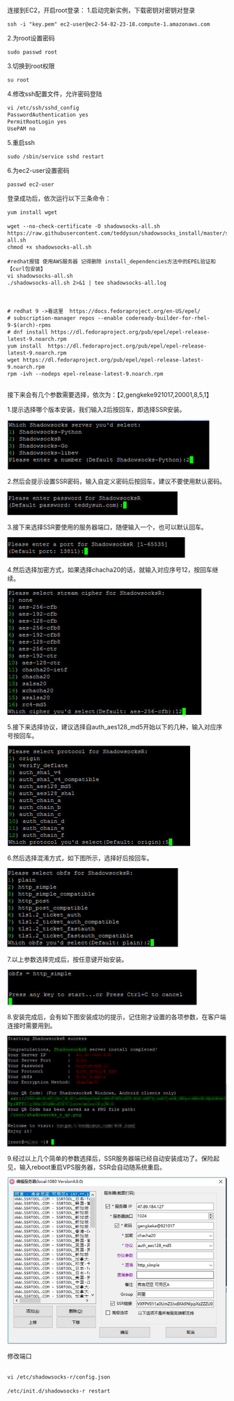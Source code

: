 连接到EC2，开启root登录：
1.启动完新实例，下载密钥对密钥对登录
```shell
ssh -i "key.pem" ec2-user@ec2-54-82-23-18.compute-1.amazonaws.com
```
2.为root设置密码
```shell
sudo passwd root
```
3.切换到root权限
```shell
su root
```
4.修改ssh配置文件，允许密码登陆
```shell
vi /etc/ssh/sshd_config
PasswordAuthentication yes
PermitRootLogin yes
UsePAM no
```
5.重启ssh
```shell
sudo /sbin/service sshd restart
```
6.为ec2-user设置密码
```shell
passwd ec2-user
```


登录成功后，依次运行以下三条命令：

```shell
yum install wget

wget --no-check-certificate -O shadowsocks-all.sh https://raw.githubusercontent.com/teddysun/shadowsocks_install/master/shadowsocks-all.sh
chmod +x shadowsocks-all.sh

#redhat报错 使用AWS服务器 记得删除 install_dependencies方法中的EPEL验证和【curl包安装】
vi shadowsocks-all.sh
./shadowsocks-all.sh 2>&1 | tee shadowsocks-all.log



# redhat 9 ->看这里  https://docs.fedoraproject.org/en-US/epel/
# subscription-manager repos --enable codeready-builder-for-rhel-9-$(arch)-rpms
# dnf install https://dl.fedoraproject.org/pub/epel/epel-release-latest-9.noarch.rpm
yum install  https://dl.fedoraproject.org/pub/epel/epel-release-latest-9.noarch.rpm
wget https://dl.fedoraproject.org/pub/epel/epel-release-latest-9.noarch.rpm
rpm -ivh --nodeps epel-release-latest-9.noarch.rpm


```

接下来会有几个参数需要选择，依次为：【2,gengkeke921017,20001,8,5,1】

1.提示选择哪个版本安装，我们输入2后按回车，即选择SSR安装。

![image](https://github.com/gengkeke/ssr/blob/master/ssr/images/1.jpg)

2.然后会提示设置SSR密码，输入自定义密码后按回车，建议不要使用默认密码。

![image](https://github.com/gengkeke/ssr/blob/master/ssr/images/2.jpg)

3.接下来选择SSR要使用的服务器端口，随便输入一个，也可以默认回车。

![image](https://github.com/gengkeke/ssr/blob/master/ssr/images/3.jpg)

4.然后选择加密方式，如果选择chacha20的话，就输入对应序号12，按回车继续。

![image](https://github.com/gengkeke/ssr/blob/master/ssr/images/4.jpg)

5.接下来选择协议，建议选择自auth_aes128_md5开始以下的几种，输入对应序号按回车。

![image](https://github.com/gengkeke/ssr/blob/master/ssr/images/5.jpg)

6.然后选择混淆方式，如下图所示，选择好后按回车。                        

![image](https://github.com/gengkeke/ssr/blob/master/ssr/images/6.jpg)

7.以上参数选择完成后，按任意键开始安装。                              

![image](https://github.com/gengkeke/ssr/blob/master/ssr/images/7.jpg)

8.安装完成后，会有如下图安装成功的提示，记住刚才设置的各项参数，在客户端连接时需要用到。

![image](https://github.com/gengkeke/ssr/blob/master/ssr/images/8.jpg)

9.经过以上几个简单的参数选择后，SSR服务器端已经自动安装成功了。保险起见，输入reboot重启VPS服务器，SSR会自动随系统重启。 

![image](https://github.com/gengkeke/ssr/blob/master/ssr/images/9.jpg)

修改端口

```shell

vi /etc/shadowsocks-r/config.json

/etc/init.d/shadowsocks-r restart

```




















